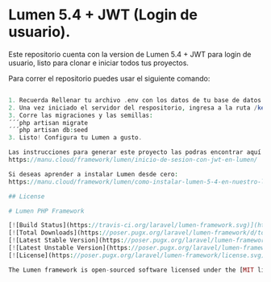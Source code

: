 # Lumen 5.4 + JWT (Login de usuario).

Este repositorio cuenta con la version de Lumen 5.4 + JWT para login de usuario, listo para clonar e iniciar todos tus proyectos.

Para correr el repositorio puedes usar el siguiente comando:
```php -S localhost:8000 -t public

1. Recuerda Rellenar tu archivo .env con los datos de tu base de datos.
2. Una vez iniciado el servidor del respositorio, ingresa a la ruta /key para copiar la clave de 32 chars y luego pegarlo en tu archivo .env (APP_KEY).
3. Corre las migraciones y las semillas:
´´´php artisan migrate
´´´php artisan db:seed
3. Listo! Configura tu Lumen a gusto.

Las instrucciones para generar este proyecto las podras encontrar aquí:
https://manu.cloud/framework/lumen/inicio-de-sesion-con-jwt-en-lumen/

Si deseas aprender a instalar Lumen desde cero:
https://manu.cloud/framework/lumen/como-instalar-lumen-5-4-en-nuestro-localhost/

## License

# Lumen PHP Framework

[![Build Status](https://travis-ci.org/laravel/lumen-framework.svg)](https://travis-ci.org/laravel/lumen-framework)
[![Total Downloads](https://poser.pugx.org/laravel/lumen-framework/d/total.svg)](https://packagist.org/packages/laravel/lumen-framework)
[![Latest Stable Version](https://poser.pugx.org/laravel/lumen-framework/v/stable.svg)](https://packagist.org/packages/laravel/lumen-framework)
[![Latest Unstable Version](https://poser.pugx.org/laravel/lumen-framework/v/unstable.svg)](https://packagist.org/packages/laravel/lumen-framework)
[![License](https://poser.pugx.org/laravel/lumen-framework/license.svg)](https://packagist.org/packages/laravel/lumen-framework)

The Lumen framework is open-sourced software licensed under the [MIT license](http://opensource.org/licenses/MIT)
